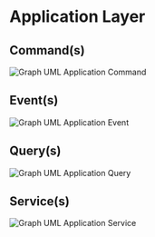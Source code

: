 <!-- markdownlint-disable MD013 -->
# Application Layer

## Command(s)

![Graph UML Application Command](../assets/images/application-command.graphviz.svg)

## Event(s)

![Graph UML Application Event](../assets/images/application-event.graphviz.svg)

## Query(s)

![Graph UML Application Query](../assets/images/application-query.graphviz.svg)

## Service(s)

![Graph UML Application Service](../assets/images/application-service.graphviz.svg)
